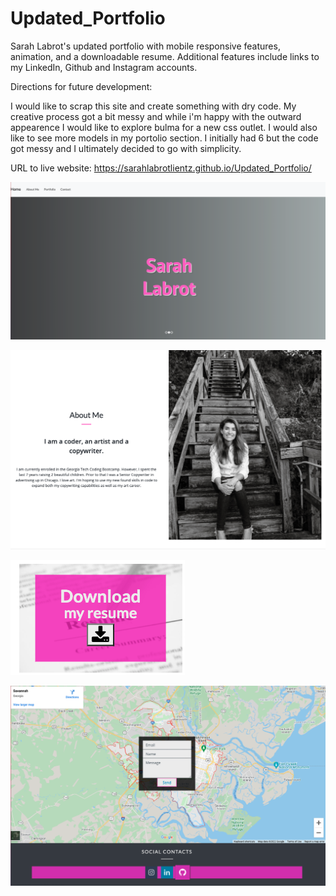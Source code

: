# Updated_Portfolio
Sarah Labrot's updated portfolio with mobile responsive features, animation, and a downloadable resume. Additional features include links to my LinkedIn, Github and Instagram accounts. 

Directions for future development:

I would like to scrap this site and create something with dry code. My creative process got a bit messy and while i'm happy with the outward appearence I would like to explore bulma for a new css outlet. I would also like to see more models in my portolio section. I initially had 6 but the code got messy and I ultimately decided to go with simplicity. 


URL to live website: https://sarahlabrotlientz.github.io/Updated_Portfolio/



![Portfolio Preview](assets/images/screenshot.png)


![Portfolio Preview2](assets/images/screenshot2.png)

![Portfolio Preview3](assets/images/screenshot3.png)

![Portfolio Preview4](assets/images/screenshot4.png)